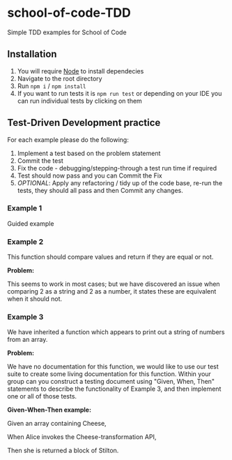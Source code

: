 # school-of-code-TDD
Simple TDD examples for School of Code

## Installation
1) You will require [Node](https://nodejs.org/en/) to install dependecies
2) Navigate to the root directory
3) Run `npm i` / `npm install`
4) If you want to run tests it is `npm run test` or depending on your IDE you can run individual tests by clicking on them


## Test-Driven Development practice
For each example please do the following:
1) Implement a test based on the problem statement
2) Commit the test
3) Fix the code - debugging/stepping-through a test run time if required
4) Test should now pass and you can Commit the Fix
5) _OPTIONAL_: Apply any refactoring / tidy up of the code base, re-run the tests, they should all pass and then Commit any changes.


### Example 1
Guided example


### Example 2 
This function should compare values and return if they are equal or not.

**Problem:**

This seems to work in most cases; but we have discovered an issue when comparing 2 as a string and 2 as a number, 
it states these are equivalent when it should not.


### Example 3
We have inherited a function which appears to print out a string of numbers from an array.

**Problem:**

We have no documentation for this function, we would like to use our test suite to create some living documentation for 
this function. Within your group can you construct a testing document using "Given, When, Then" statements to describe 
the functionality of Example 3, and then implement one or all of those tests.

**Given-When-Then example:**

Given an array containing Cheese,

When Alice invokes the Cheese-transformation API,

Then she is returned a block of Stilton.